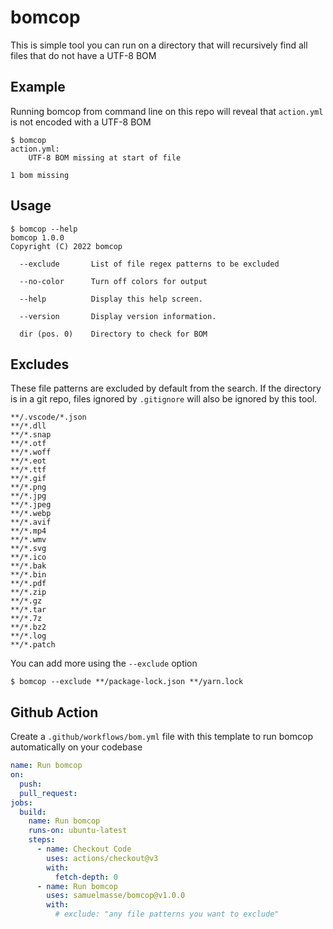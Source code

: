 ﻿# bomcop

This is simple tool you can run on a directory that will recursively find all files that do not have a UTF-8 BOM

## Example

Running bomcop from command line on this repo will reveal that `action.yml` is not encoded with a UTF-8 BOM

```console
$ bomcop
action.yml:
    UTF-8 BOM missing at start of file

1 bom missing
```

## Usage

```console
$ bomcop --help
bomcop 1.0.0
Copyright (C) 2022 bomcop

  --exclude       List of file regex patterns to be excluded

  --no-color      Turn off colors for output

  --help          Display this help screen.

  --version       Display version information.

  dir (pos. 0)    Directory to check for BOM
```

## Excludes

These file patterns are excluded by default from the search. If the directory is in a git repo, files ignored by `.gitignore` will also be ignored by this tool.

```
**/.vscode/*.json
**/*.dll
**/*.snap
**/*.otf
**/*.woff
**/*.eot
**/*.ttf
**/*.gif
**/*.png
**/*.jpg
**/*.jpeg
**/*.webp
**/*.avif
**/*.mp4
**/*.wmv
**/*.svg
**/*.ico
**/*.bak
**/*.bin
**/*.pdf
**/*.zip
**/*.gz
**/*.tar
**/*.7z
**/*.bz2
**/*.log
**/*.patch
```

You can add more using the `--exclude` option

```console
$ bomcop --exclude **/package-lock.json **/yarn.lock
```

## Github Action

Create a `.github/workflows/bom.yml` file with this template to run bomcop automatically on your codebase

```yml
name: Run bomcop
on:
  push:
  pull_request:
jobs:
  build:
    name: Run bomcop
    runs-on: ubuntu-latest
    steps:
      - name: Checkout Code
        uses: actions/checkout@v3
        with:
          fetch-depth: 0
      - name: Run bomcop
        uses: samuelmasse/bomcop@v1.0.0
        with:
          # exclude: "any file patterns you want to exclude"
```
